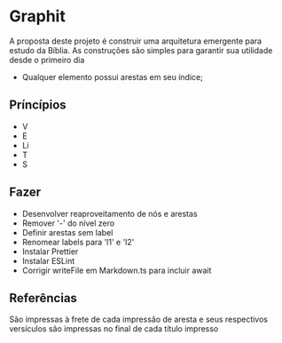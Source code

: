 # Graphit

A proposta deste projeto é construir uma arquitetura emergente para estudo da Bíblia.
As construções são simples para garantir sua utilidade desde o primeiro dia
- Qualquer elemento possui arestas em seu índice;

## Príncípios
- V
- E
- Li
- T
- S

## Fazer
- Desenvolver reaproveitamento de nós e arestas
- Remover '-' do nível zero
- Definir arestas sem label
- Renomear labels para 'l1' e 'l2'
- Instalar Prettier
- Instalar ESLint
- Corrigir writeFile em Markdown.ts para incluir await

## Referências
São impressas à frete de cada impressão de aresta e seus respectivos versículos são impressas no final de cada título impresso